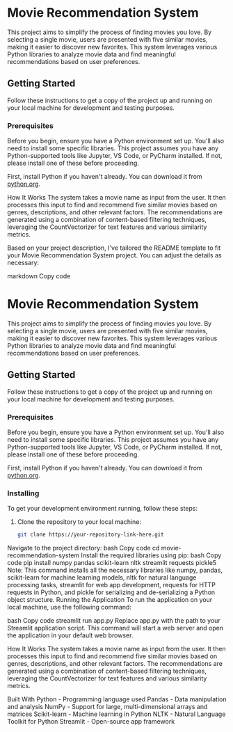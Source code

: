 # Movie Recommendation System

This project aims to simplify the process of finding movies you love. By selecting a single movie, users are presented with five similar movies, making it easier to discover new favorites. This system leverages various Python libraries to analyze movie data and find meaningful recommendations based on user preferences.

## Getting Started

Follow these instructions to get a copy of the project up and running on your local machine for development and testing purposes.

### Prerequisites

Before you begin, ensure you have a Python environment set up. You'll also need to install some specific libraries. This project assumes you have any Python-supported tools like Jupyter, VS Code, or PyCharm installed. If not, please install one of these before proceeding.

First, install Python if you haven't already. You can download it from [python.org](https://www.python.org/downloads/).

How It Works
The system takes a movie name as input from the user. It then processes this input to find and recommend five similar movies based on genres, descriptions, and other relevant factors. The recommendations are generated using a combination of content-based filtering techniques, leveraging the CountVectorizer for text features and various similarity metrics.


Based on your project description, I've tailored the README template to fit your Movie Recommendation System project. You can adjust the details as necessary:

markdown
Copy code
# Movie Recommendation System

This project aims to simplify the process of finding movies you love. By selecting a single movie, users are presented with five similar movies, making it easier to discover new favorites. This system leverages various Python libraries to analyze movie data and find meaningful recommendations based on user preferences.

## Getting Started

Follow these instructions to get a copy of the project up and running on your local machine for development and testing purposes.

### Prerequisites

Before you begin, ensure you have a Python environment set up. You'll also need to install some specific libraries. This project assumes you have any Python-supported tools like Jupyter, VS Code, or PyCharm installed. If not, please install one of these before proceeding.

First, install Python if you haven't already. You can download it from [python.org](https://www.python.org/downloads/).

### Installing

To get your development environment running, follow these steps:

1. Clone the repository to your local machine:
   ```bash
   git clone https://your-repository-link-here.git
Navigate to the project directory:
bash
Copy code
cd movie-recommendation-system
Install the required libraries using pip:
bash
Copy code
pip install numpy pandas scikit-learn nltk streamlit requests pickle5
Note: This command installs all the necessary libraries like numpy, pandas, scikit-learn for machine learning models, nltk for natural language processing tasks, streamlit for web app development, requests for HTTP requests in Python, and pickle for serializing and de-serializing a Python object structure.
Running the Application
To run the application on your local machine, use the following command:

bash
Copy code
streamlit run app.py
Replace app.py with the path to your Streamlit application script. This command will start a web server and open the application in your default web browser.

How It Works
The system takes a movie name as input from the user. It then processes this input to find and recommend five similar movies based on genres, descriptions, and other relevant factors. The recommendations are generated using a combination of content-based filtering techniques, leveraging the CountVectorizer for text features and various similarity metrics.

Built With
Python - Programming language used
Pandas - Data manipulation and analysis
NumPy - Support for large, multi-dimensional arrays and matrices
Scikit-learn - Machine learning in Python
NLTK - Natural Language Toolkit for Python
Streamlit - Open-source app framework
